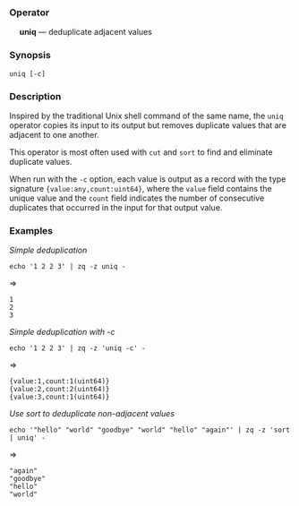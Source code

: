 ### Operator

&emsp; **uniq** &mdash; deduplicate adjacent values

### Synopsis

```
uniq [-c]
```
### Description

Inspired by the traditional Unix shell command of the same name,
the `uniq` operator copies its input to its output but removes duplicate values
that are adjacent to one another.  

This operator is most often used with `cut` and `sort` to find and eliminate
duplicate values.

When run with the `-c` option, each value is output as a record with the
type signature `{value:any,count:uint64}`, where the `value` field contains the
unique value and the `count` field indicates the number of consecutive duplicates
that occurred in the input for that output value.

### Examples

_Simple deduplication_
```mdtest-command
echo '1 2 2 3' | zq -z uniq -
```
=>
```mdtest-output
1
2
3
```

_Simple deduplication with -c_
```mdtest-command
echo '1 2 2 3' | zq -z 'uniq -c' -
```
=>
```mdtest-output
{value:1,count:1(uint64)}
{value:2,count:2(uint64)}
{value:3,count:1(uint64)}
```
_Use sort to deduplicate non-adjacent values_
```mdtest-command
echo '"hello" "world" "goodbye" "world" "hello" "again"' | zq -z 'sort | uniq' -
```
=>
```mdtest-output
"again"
"goodbye"
"hello"
"world"
```
